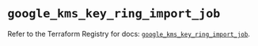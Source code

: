 # `google_kms_key_ring_import_job`

Refer to the Terraform Registry for docs: [`google_kms_key_ring_import_job`](https://registry.terraform.io/providers/hashicorp/google/6.37.0/docs/resources/kms_key_ring_import_job).
